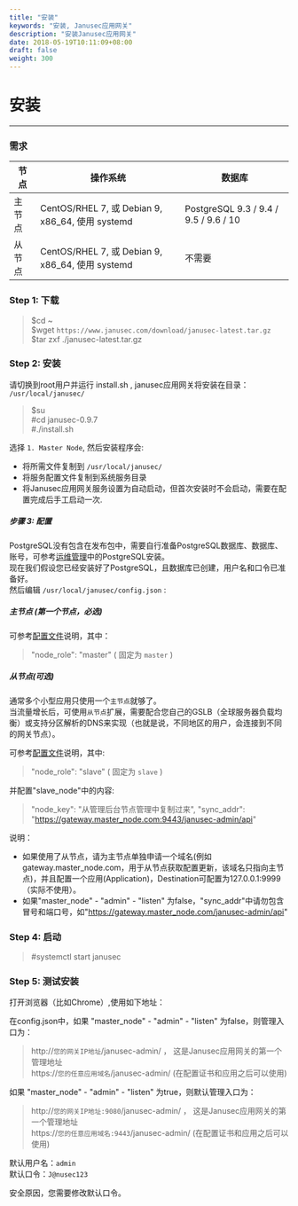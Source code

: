 ```yaml
---
title: "安装"
keywords: "安装, Janusec应用网关"
description: "安装Janusec应用网关"
date: 2018-05-19T10:11:09+08:00
draft: false
weight: 300
---
```


# 安装
----

### 需求
| 节点                | 操作系统   | 数据库 |
|---------------------|--------------------------------------------------|----------|
| 主节点 | CentOS/RHEL 7, 或 Debian 9, x86_64, 使用 systemd | PostgreSQL 9.3 / 9.4 / 9.5 / 9.6 / 10  |   
| 从节点  | CentOS/RHEL 7, 或 Debian 9, x86_64, 使用 systemd | 不需要 |   


### Step 1: 下载
> $cd ~  
> $wget `https://www.janusec.com/download/janusec-latest.tar.gz`  
> $tar zxf ./janusec-latest.tar.gz  

### Step 2: 安装
请切换到root用户并运行 install.sh , janusec应用网关将安装在目录： `/usr/local/janusec/ ` 

> $su   
> #cd janusec-0.9.7   
> #./install.sh   

选择 `1. Master Node`, 然后安装程序会:   

* 将所需文件复制到 `/usr/local/janusec/`   
* 将服务配置文件复制到系统服务目录   
* 将Janusec应用网关服务设置为自动启动，但首次安装时不会启动，需要在配置完成后手工启动一次.   

##### 步骤 3: 配置 
PostgreSQL没有包含在发布包中，需要自行准备PostgreSQL数据库、数据库、账号，可参考[运维管理](/cn/operation-management/)中的PostgreSQL安装。   
现在我们假设您已经安装好了PostgreSQL，且数据库已创建，用户名和口令已准备好。  
然后编辑 `/usr/local/janusec/config.json` :

##### 主节点 (第一个节点，必选)

可参考[配置文件](/cn/configuration/)说明，其中：  

> "node_role": "master"  ( 固定为 `master` )   


##### 从节点(可选)  
通常多个小型应用只使用一个`主节点`就够了。  
当流量增长后，可使用`从节点`扩展，需要配合您自己的GSLB（全球服务器负载均衡）或支持分区解析的DNS来实现（也就是说，不同地区的用户，会连接到不同的网关节点）。  

可参考[配置文件](/cn/configuration/)说明，其中:  

> "node_role": "slave"  ( 固定为 `slave` )  

并配置"slave_node"中的内容:  
> "node_key": "从管理后台节点管理中复制过来", 
> "sync_addr": "https://gateway.master_node.com:9443/janusec-admin/api"  

说明：  
* 如果使用了从节点，请为主节点单独申请一个域名(例如gateway.master_node.com，用于从节点获取配置更新，该域名只指向主节点)，并且配置一个应用(Application)，Destination可配置为127.0.0.1:9999 （实际不使用）。  
* 如果"master_node" - "admin" - "listen" 为false，"sync_addr"中请勿包含冒号和端口号，如"https://gateway.master_node.com/janusec-admin/api"   

### Step 4: 启动
> #systemctl start janusec  

### Step 5: 测试安装
打开浏览器（比如Chrome）,使用如下地址：

在config.json中，如果 "master_node" - "admin" - "listen" 为false，则管理入口为： 

> http://`您的网关IP地址`/janusec-admin/ ， 这是Janusec应用网关的第一个管理地址   
> https://`您的任意应用域名`/janusec-admin/ (在配置证书和应用之后可以使用)

如果 "master_node" - "admin" - "listen" 为true，则默认管理入口为： 

> http://`您的网关IP地址:9080`/janusec-admin/ ， 这是Janusec应用网关的第一个管理地址   
> https://`您的任意应用域名:9443`/janusec-admin/ (在配置证书和应用之后可以使用)

默认用户名：`admin`   
默认口令：`J@nusec123`   

安全原因，您需要修改默认口令。  

